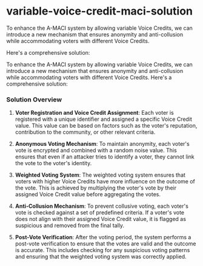 # variable-voice-credit-maci-solution


To enhance the A-MACI system by allowing variable Voice Credits, we can introduce a new mechanism that ensures anonymity and anti-collusion while accommodating voters with different Voice Credits.

Here's a comprehensive solution:

To enhance the A-MACI system by allowing variable Voice Credits, we can introduce a new mechanism that ensures anonymity and anti-collusion while accommodating voters with different Voice Credits. Here's a comprehensive solution:

### Solution Overview

1. **Voter Registration and Voice Credit Assignment**: Each voter is registered with a unique identifier and assigned a specific Voice Credit value. This value can be based on factors such as the voter's reputation, contribution to the community, or other relevant criteria.

2. **Anonymous Voting Mechanism**: To maintain anonymity, each voter's vote is encrypted and combined with a random noise value. This ensures that even if an attacker tries to identify a voter, they cannot link the vote to the voter's identity.

3. **Weighted Voting System**: The weighted voting system ensures that voters with higher Voice Credits have more influence on the outcome of the vote. This is achieved by multiplying the voter's vote by their assigned Voice Credit value before aggregating the votes.

4. **Anti-Collusion Mechanism**: To prevent collusive voting, each voter's vote is checked against a set of predefined criteria. If a voter's vote does not align with their assigned Voice Credit value, it is flagged as suspicious and removed from the final tally.

5. **Post-Vote Verification**: After the voting period, the system performs a post-vote verification to ensure that the votes are valid and the outcome is accurate. This includes checking for any suspicious voting patterns and ensuring that the weighted voting system was correctly applied.
